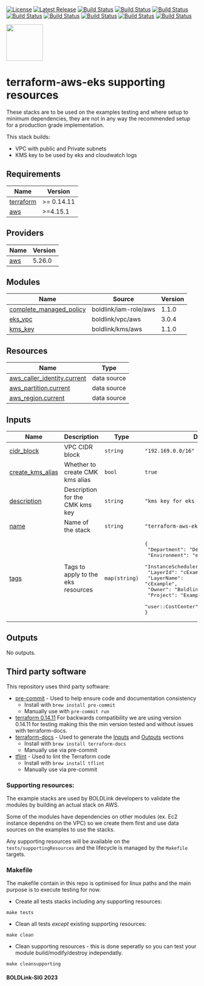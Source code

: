 [![License](https://img.shields.io/badge/License-Apache-blue.svg)](https://github.com/boldlink/terraform-aws-eks/blob/main/LICENSE)
[![Latest Release](https://img.shields.io/github/release/boldlink/terraform-aws-eks.svg)](https://github.com/boldlink/terraform-aws-eks/releases/latest)
[![Build Status](https://github.com/boldlink/terraform-aws-eks/actions/workflows/update.yaml/badge.svg)](https://github.com/boldlink/terraform-aws-eks/actions)
[![Build Status](https://github.com/boldlink/terraform-aws-eks/actions/workflows/release.yaml/badge.svg)](https://github.com/boldlink/terraform-aws-eks/actions)
[![Build Status](https://github.com/boldlink/terraform-aws-eks/actions/workflows/pre-commit.yaml/badge.svg)](https://github.com/boldlink/terraform-aws-eks/actions)
[![Build Status](https://github.com/boldlink/terraform-aws-eks/actions/workflows/pr-labeler.yaml/badge.svg)](https://github.com/boldlink/terraform-aws-eks/actions)
[![Build Status](https://github.com/boldlink/terraform-aws-eks/actions/workflows/module-examples-tests.yaml/badge.svg)](https://github.com/boldlink/terraform-aws-eks/actions)
[![Build Status](https://github.com/boldlink/terraform-aws-eks/actions/workflows/checkov.yaml/badge.svg)](https://github.com/boldlink/terraform-aws-eks/actions)
[![Build Status](https://github.com/boldlink/terraform-aws-eks/actions/workflows/auto-merge.yaml/badge.svg)](https://github.com/boldlink/terraform-aws-eks/actions)
[![Build Status](https://github.com/boldlink/terraform-aws-eks/actions/workflows/auto-badge.yaml/badge.svg)](https://github.com/boldlink/terraform-aws-eks/actions)

[<img src="https://avatars.githubusercontent.com/u/25388280?s=200&v=4" width="96"/>](https://boldlink.io)

# terraform-aws-eks supporting resources

These stacks are to be used on the examples testing and where setup to minimum dependencies,
they are not in any way the recommended setup for a production grade implementation.


This stack builds:
* VPC with public and Private subnets
* KMS key to be used by eks and cloudwatch logs

<!-- BEGINNING OF PRE-COMMIT-TERRAFORM DOCS HOOK -->
## Requirements

| Name | Version |
|------|---------|
| <a name="requirement_terraform"></a> [terraform](#requirement\_terraform) | >= 0.14.11 |
| <a name="requirement_aws"></a> [aws](#requirement\_aws) | >=4.15.1 |

## Providers

| Name | Version |
|------|---------|
| <a name="provider_aws"></a> [aws](#provider\_aws) | 5.26.0 |

## Modules

| Name | Source | Version |
|------|--------|---------|
| <a name="module_complete_managed_policy"></a> [complete\_managed\_policy](#module\_complete\_managed\_policy) | boldlink/iam-role/aws | 1.1.0 |
| <a name="module_eks_vpc"></a> [eks\_vpc](#module\_eks\_vpc) | boldlink/vpc/aws | 3.0.4 |
| <a name="module_kms_key"></a> [kms\_key](#module\_kms\_key) | boldlink/kms/aws | 1.1.0 |

## Resources

| Name | Type |
|------|------|
| [aws_caller_identity.current](https://registry.terraform.io/providers/hashicorp/aws/latest/docs/data-sources/caller_identity) | data source |
| [aws_partition.current](https://registry.terraform.io/providers/hashicorp/aws/latest/docs/data-sources/partition) | data source |
| [aws_region.current](https://registry.terraform.io/providers/hashicorp/aws/latest/docs/data-sources/region) | data source |

## Inputs

| Name | Description | Type | Default | Required |
|------|-------------|------|---------|:--------:|
| <a name="input_cidr_block"></a> [cidr\_block](#input\_cidr\_block) | VPC CIDR block | `string` | `"192.169.0.0/16"` | no |
| <a name="input_create_kms_alias"></a> [create\_kms\_alias](#input\_create\_kms\_alias) | Whether to create CMK kms alias | `bool` | `true` | no |
| <a name="input_description"></a> [description](#input\_description) | Description for the CMK kms key | `string` | `"kms key for eks module secrets"` | no |
| <a name="input_name"></a> [name](#input\_name) | Name of the stack | `string` | `"terraform-aws-eks"` | no |
| <a name="input_tags"></a> [tags](#input\_tags) | Tags to apply to the eks resources | `map(string)` | <pre>{<br>  "Department": "DevOps",<br>  "Environment": "example",<br>  "InstanceScheduler": true,<br>  "LayerId": "cExample",<br>  "LayerName": "cExample",<br>  "Owner": "Boldlink",<br>  "Project": "Examples",<br>  "user::CostCenter": "terraform-registry"<br>}</pre> | no |

## Outputs

No outputs.
<!-- END OF PRE-COMMIT-TERRAFORM DOCS HOOK -->

## Third party software
This repository uses third party software:
* [pre-commit](https://pre-commit.com/) - Used to help ensure code and documentation consistency
  * Install with `brew install pre-commit`
  * Manually use with `pre-commit run`
* [terraform 0.14.11](https://releases.hashicorp.com/terraform/0.14.11/) For backwards compatibility we are using version 0.14.11 for testing making this the min version tested and without issues with terraform-docs.
* [terraform-docs](https://github.com/segmentio/terraform-docs) - Used to generate the [Inputs](#Inputs) and [Outputs](#Outputs) sections
  * Install with `brew install terraform-docs`
  * Manually use via pre-commit
* [tflint](https://github.com/terraform-linters/tflint) - Used to lint the Terraform code
  * Install with `brew install tflint`
  * Manually use via pre-commit

### Supporting resources:

The example stacks are used by BOLDLink developers to validate the modules by building an actual stack on AWS.

Some of the modules have dependencies on other modules (ex. Ec2 instance dependns on the VPC) so we create them
first and use data sources on the examples to use the stacks.

Any supporting resources will be available on the `tests/supportingResources` and the lifecycle is managed by the `Makefile` targets.

### Makefile
The makefile contain in this repo is optimised for linux paths and the main purpose is to execute testing for now.
* Create all tests stacks including any supporting resources:
```console
make tests
```
* Clean all tests *except* existing supporting resources:
```console
make clean
```
* Clean supporting resources - this is done seperatly so you can test your module build/modify/destroy independatly.
```console
make cleansupporting
```

#### BOLDLink-SIG 2023

